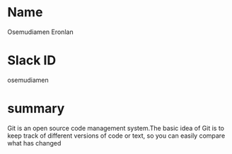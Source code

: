 # Name
Osemudiamen Eronlan

# Slack ID
osemudiamen

# summary
Git is an open source code management system.The basic idea of Git is to keep track of different versions of code or text, so you can easily compare what has changed
